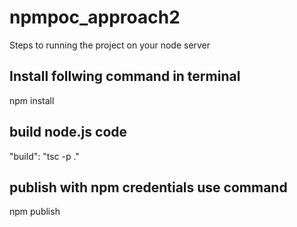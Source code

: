 # npmpoc_approach2

Steps to running the project on your node server

## Install follwing command in terminal
npm install

## build node.js code
"build": "tsc -p ."

## publish with npm credentials use command
npm publish
